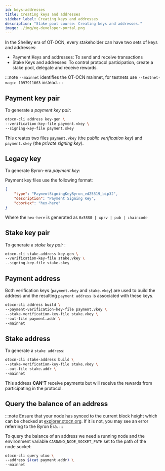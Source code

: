 ```yaml
---
id: keys-addresses
title: Creating keys and addresses
sidebar_label: Creating keys and addresses
description: "Stake pool course: Creating keys and addresses."
image: ./img/og-developer-portal.png
---
```


In the Shelley era of OT-OCN, every stakeholder can have two sets of keys and addresses:

* Payment Keys and addresses: To send and receive transactions
* Stake Keys and addresses: To control protocol participation, create a stake pool, delegate and receive rewards.

:::note
`--mainnet` identifies the OT-OCN mainnet, for testnets use `--testnet-magic 1097911063` instead.
:::

## Payment key pair

To generate a _payment key pair_:

```sh
otocn-cli address key-gen \
--verification-key-file payment.vkey \
--signing-key-file payment.skey
```
This creates two files `payment.vkey` (the _public verification key_) and `payment.skey` (the _private signing key_).

## Legacy key

To generate Byron-era _payment key_:

Payment key files use the following format:
```json
{
    "type": "PaymentSigningKeyByron_ed25519_bip32",
    "description": "Payment Signing Key",
    "cborHex": "hex-here"
}
```

Where the `hex-here` is generated as `0x5880 | xprv | pub | chaincode`

## Stake key pair
To generate a _stake key pair_ :

```sh
otocn-cli stake-address key-gen \
--verification-key-file stake.vkey \
--signing-key-file stake.skey
```
## Payment address
Both verification keys (`payment.vkey` and `stake.vkey`) are used to build the address and the resulting `payment address` is associated with these keys.

```sh
otocn-cli address build \
--payment-verification-key-file payment.vkey \
--stake-verification-key-file stake.vkey \
--out-file payment.addr \
--mainnet
```
## Stake address

To generate a `stake address`:

```sh
otocn-cli stake-address build \
--stake-verification-key-file stake.vkey \
--out-file stake.addr \
--mainnet
```
This address __CAN'T__ receive payments but will receive the rewards from participating in the protocol.


## Query the balance of an address

:::note
Ensure that your node has synced to the current block height which can be checked at [explorer.otocn.org](https://explorer.otocn.org). If it is not, you may see an error referring to the Byron Era.
:::

To query the balance of an address we need a running node and the environment variable `CARDANO_NODE_SOCKET_PATH` set to the path of the node.socket:

```sh
otocn-cli query utxo \
--address $(cat payment.addr) \
--mainnet
```
